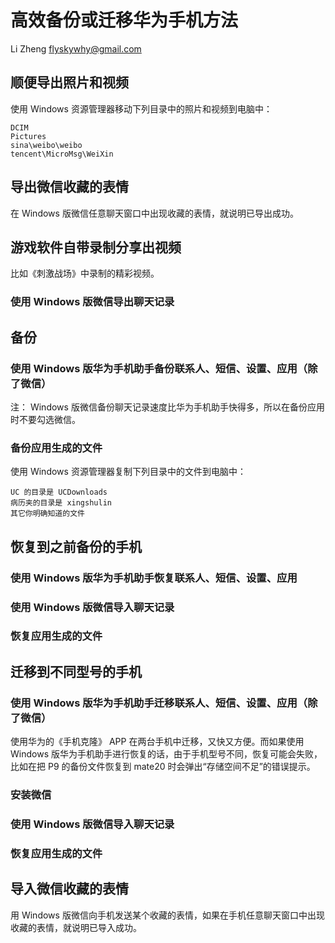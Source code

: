 # 高效备份或迁移华为手机方法

Li Zheng <flyskywhy@gmail.com>

## 顺便导出照片和视频
使用 Windows 资源管理器移动下列目录中的照片和视频到电脑中：

    DCIM
    Pictures
    sina\weibo\weibo
    tencent\MicroMsg\WeiXin

## 导出微信收藏的表情
在 Windows 版微信任意聊天窗口中出现收藏的表情，就说明已导出成功。

## 游戏软件自带录制分享出视频
比如《刺激战场》中录制的精彩视频。

### 使用 Windows 版微信导出聊天记录

## 备份
### 使用 Windows 版华为手机助手备份联系人、短信、设置、应用（除了微信）
注： Windows 版微信备份聊天记录速度比华为手机助手快得多，所以在备份应用时不要勾选微信。

### 备份应用生成的文件
使用 Windows 资源管理器复制下列目录中的文件到电脑中：

    UC 的目录是 UCDownloads
    病历夹的目录是 xingshulin
    其它你明确知道的文件

## 恢复到之前备份的手机
### 使用 Windows 版华为手机助手恢复联系人、短信、设置、应用
### 使用 Windows 版微信导入聊天记录
### 恢复应用生成的文件

## 迁移到不同型号的手机
### 使用 Windows 版华为手机助手迁移联系人、短信、设置、应用（除了微信）
使用华为的《手机克隆》 APP 在两台手机中迁移，又快又方便。而如果使用 Windows 版华为手机助手进行恢复的话，由于手机型号不同，恢复可能会失败，比如在把 P9 的备份文件恢复到 mate20 时会弹出“存储空间不足”的错误提示。

### 安装微信
### 使用 Windows 版微信导入聊天记录
### 恢复应用生成的文件

## 导入微信收藏的表情
用 Windows 版微信向手机发送某个收藏的表情，如果在手机任意聊天窗口中出现收藏的表情，就说明已导入成功。
